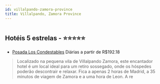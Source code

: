 ```yaml
---
id: villalpando-zamora-province
title: Villalpando, Zamora Province
---
```


<center><img src="http://photos.hotelbeds.com/giata/13/137375/137375a_hb_a_001.jpg" alt="" /></center>


## Hotéis 5 estrelas - ⭐️⭐️⭐️⭐️⭐️

-    [Posada Los Condestables](https://www.hurb.com/hoteis/villalpando/posada-los-condestables-JNP-JP063533?cmp=18055) Diárias a partir de R$192.18
   > Localizado na pequena vila de Villalpando Zamora, este encantador hotel é um local ideal para um retiro sossegado, onde os hóspedes poderão descontrair e relaxar. Fica a apenas 2 horas de Madrid, a 35 minutos de viagem de Zamora e a uma hora de Leon. A re
